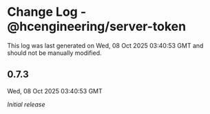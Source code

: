# Change Log - @hcengineering/server-token

This log was last generated on Wed, 08 Oct 2025 03:40:53 GMT and should not be manually modified.

## 0.7.3
Wed, 08 Oct 2025 03:40:53 GMT

_Initial release_

